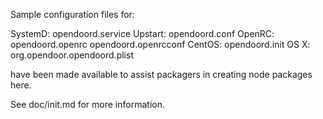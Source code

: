 Sample configuration files for:

SystemD: opendoord.service
Upstart: opendoord.conf
OpenRC:  opendoord.openrc
         opendoord.openrcconf
CentOS:  opendoord.init
OS X:    org.opendoor.opendoord.plist

have been made available to assist packagers in creating node packages here.

See doc/init.md for more information.
